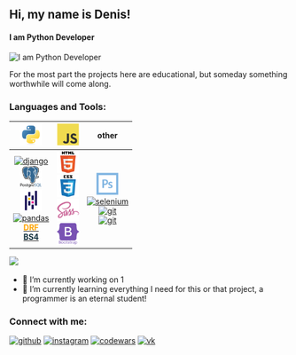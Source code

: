 ## Hi, my name is Denis!
#### I am Python Developer
![I am Python Developer](https://arturssmirnovs.github.io/github-profile-readme-generator/images/banner.png)

For the most part the projects here are educational, but someday something worthwhile will come along.

<h3 align="left">Languages and Tools:</h3>

|                                                                                                                                                                                                                                                                                                                                                                                                                                                                                                                                      <a href="https://www.python.org" target="_blank" rel="noreferrer"> <img src="https://raw.githubusercontent.com/devicons/devicon/master/icons/python/python-original.svg" alt="python" width="40" height="40"/> </a>                                                                                                                                                                                                                                                                                                                                                                                                                                                                                                                                      |                                                                                                                                                                                                                                                                                                                                  <a href="https://developer.mozilla.org/en-US/docs/Web/JavaScript" target="_blank" rel="noreferrer"> <img src="https://raw.githubusercontent.com/devicons/devicon/master/icons/javascript/javascript-original.svg" alt="javascript" width="40" height="40"/> </a>                                                                                                                                                                                                                                                                                                                                 |                                                                                                                                                                                                                                                                                                                                                                                                                                      other                                                                                                                                                                                                                                                                                                                                                                                                                                      |
|:---------------------------------------------------------------------------------------------------------------------------------------------------------------------------------------------------------------------------------------------------------------------------------------------------------------------------------------------------------------------------------------------------------------------------------------------------------------------------------------------------------------------------------------------------------------------------------------------------------------------------------------------------------------------------------------------------------------------------------------------------------------------------------------------------------------------------------------------------------------------------------------------------------------------------------------------------------------------------------------------------------------------------------------------------------------------------------------------------------------------------------------------------------------------------------------------------------------------------------------------------------------------------------------------:|:---------------------------------------------------------------------------------------------------------------------------------------------------------------------------------------------------------------------------------------------------------------------------------------------------------------------------------------------------------------------------------------------------------------------------------------------------------------------------------------------------------------------------------------------------------------------------------------------------------------------------------------------------------------------------------------------------------------------------------------------------------------------------------------------------------------------------------------------------------------------------------------------------------------------------------:|:-------------------------------------------------------------------------------------------------------------------------------------------------------------------------------------------------------------------------------------------------------------------------------------------------------------------------------------------------------------------------------------------------------------------------------------------------------------------------------------------------------------------------------------------------------------------------------------------------------------------------------------------------------------------------------------------------------------------------------------------------------------------------------------------------------------------------------------------------------------------------------:|
| <a href="https://www.djangoproject.com/" target="_blank" rel="noreferrer"> <img src="https://cdn.worldvectorlogo.com/logos/django-community.svg" alt="django" width="40" height="40"/> </a> <br>  <a href="https://sass-lang.com" target="_blank" rel="noreferrer"><a href="https://www.postgresql.org" target="_blank" rel="noreferrer"> <img src="https://raw.githubusercontent.com/devicons/devicon/master/icons/postgresql/postgresql-original-wordmark.svg" alt="postgresql" width="40" height="40"/> </a> <br>  <a href="https://pandas.pydata.org/" target="_blank" rel="noreferrer"> <img src="https://raw.githubusercontent.com/devicons/devicon/2ae2a900d2f041da66e950e4d48052658d850630/icons/pandas/pandas-original.svg" alt="pandas" width="40" height="40"/> </a> <br>  <a href="https://numpy.org/" target="_blank" rel="noreferrer"> <img src="https://cdn.worldvectorlogo.com/logos/numpy-1.svg" alt="pandas" width="40" height="40"/> </a> <br>  <a href="https://www.django-rest-framework.org/" target="_blank" rel="noreferrer">  <span style="color:orange;font-weight:bold">DRF</span> </a> <br>  <a href="https://www.crummy.com/software/BeautifulSoup/bs4/doc/" target="_blank" rel="noreferrer"> <span style="color:#11303d;font-weight:bold">BS4</span> </a> <br> | <a href="https://www.w3.org/html/" target="_blank" rel="noreferrer"> <img src="https://raw.githubusercontent.com/devicons/devicon/master/icons/html5/html5-original-wordmark.svg" alt="html5" width="40" height="40"/> </a> <br>  <a href="https://www.w3schools.com/css/" target="_blank" rel="noreferrer"> <img src="https://raw.githubusercontent.com/devicons/devicon/master/icons/css3/css3-original-wordmark.svg" alt="css3" width="40" height="40"/> </a> <br>  <a href="https://sass-lang.com" target="_blank" rel="noreferrer"> <img src="https://raw.githubusercontent.com/devicons/devicon/master/icons/sass/sass-original.svg" alt="sass" width="40" height="40"/></a> <br>  <a href="https://getbootstrap.com" target="_blank" rel="noreferrer"> <img src="https://raw.githubusercontent.com/devicons/devicon/master/icons/bootstrap/bootstrap-plain-wordmark.svg" alt="bootstrap" width="40" height="40"/> </a><br> | <a href="https://www.photoshop.com/en" target="_blank" rel="noreferrer"> <img src="https://raw.githubusercontent.com/devicons/devicon/master/icons/photoshop/photoshop-line.svg" alt="photoshop" width="40" height="40"/> </a> <br>  <a href="https://www.selenium.dev" target="_blank" rel="noreferrer"> <img src="https://raw.githubusercontent.com/detain/svg-logos/780f25886640cef088af994181646db2f6b1a3f8/svg/selenium-logo.svg" alt="selenium" width="40" height="40"/> </a> <br>  <a href="https://git-scm.com/" target="_blank" rel="noreferrer"> <img src="https://www.vectorlogo.zone/logos/git-scm/git-scm-icon.svg" alt="git" width="40" height="40"/> </a> <br>  <a href="https://www.jetbrains.com/ru-ru/pycharm/" target="_blank" rel="noreferrer"> <img src="https://cdn.worldvectorlogo.com/logos/pycharm-1.svg" alt="git" width="40" height="40"/> </a> <br> |

  ![](https://www.codewars.com/users/denns2002/badges/small)

- 🔭 I’m currently working on 1 
- 🌱 I’m currently learning everything I need for this or that project, a programmer is an eternal student! 

<h3 align="left">Connect with me:</h3>
  
[<img src='https://cdn.jsdelivr.net/npm/simple-icons@3.0.1/icons/github.svg' alt='github' height='40'>](https://github.com/denns2002)  [<img src='https://cdn.jsdelivr.net/npm/simple-icons@3.0.1/icons/instagram.svg' alt='instagram' height='40'>](https://www.instagram.com/shidonryoku/)  [<img src='https://cdn.jsdelivr.net/npm/simple-icons@3.0.1/icons/codewars.svg' alt='codewars' height='40'>](https://www.codewars.com/users/denns2002)  [<img src='https://cdn.jsdelivr.net/npm/simple-icons@3.0.1/icons/vk.svg' alt='vk' height='40'>](https://vk.com/death_astronaut)  


